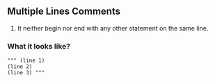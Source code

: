 ## Multiple Lines Comments

1. It neither begin nor end with any other statement on the same line.

### What it looks like?
```
""" (line 1)
(line 2)
(line 3) """
```